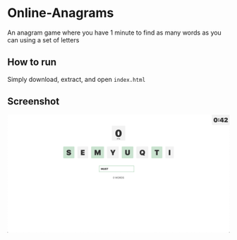# Online-Anagrams
An anagram game where you have 1 minute to find as many words as you can using a set of letters

## How to run
Simply download, extract, and open `index.html`

## Screenshot
![Screenshot](./screenshot.png?raw=true "Screenshot")

